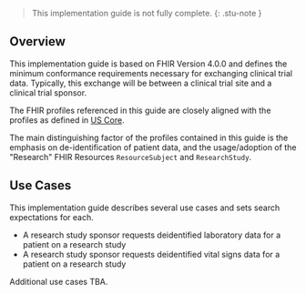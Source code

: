 > This implementation guide is not fully complete.
{: .stu-note }

## Overview
This implementation guide is based on FHIR Version 4.0.0 and defines the minimum conformance requirements necessary for exchanging clinical trial data. Typically, this exchange will be between a clinical trial site and a clinical trial sponsor.
  

The FHIR profiles referenced in this guide are closely aligned with the profiles as defined in [US Core](http://www.hl7.org/fhir/us/core/).

The main distinguishing factor of the profiles contained in this guide is the emphasis on de-identification of patient data, and the usage/adoption of the "Research" FHIR Resources 
``ResourceSubject`` and ``ResearchStudy``. 


## Use Cases
This implementation guide describes several use cases and sets search expectations for each.

- A research study sponsor requests deidentified laboratory data for a patient on a research study
- A research study sponsor requests deidentified vital signs data for a patient on a research study

Additional use cases TBA.

